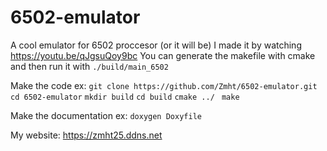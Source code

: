 # 6502-emulator
A cool emulator for 6502 proccesor (or it will be)
I made it by watching https://youtu.be/qJgsuQoy9bc
You can generate the makefile with cmake and then run it with `./build/main_6502`

Make the code ex:
`git clone https://github.com/Zmht/6502-emulator.git`
`cd 6502-emulator`
`mkdir build`
`cd build`
`cmake ../ `
`make`

Make the documentation ex:
`doxygen Doxyfile`


My website: https://zmht25.ddns.net
